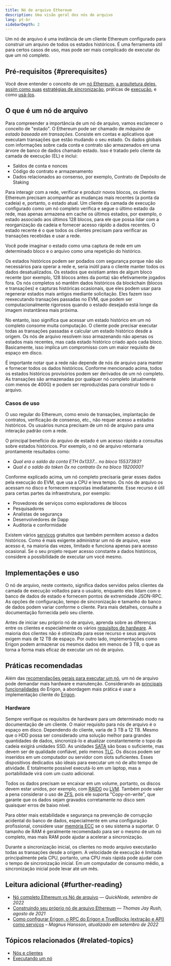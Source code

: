 ```yaml
---
title: Nó de arquivo Ethereum
description: Uma visão geral dos nós de arquivo
lang: pt-br
sidebarDepth: 2
---
```


Um nó de arquivo é uma instância de um cliente Ethereum configurado para construir um arquivo de todos os estados históricos. É uma ferramenta útil para certos casos de uso, mas pode ser mais complicado de executar do que um nó completo.

## Pré-requisitos {#prerequisites}

Você deve entender o conceito de um [nó Ethereum](/developers/docs/nodes-and-clients/), [a arquitetura deles, assim como suas](/developers/docs/nodes-and-clients/node-architecture/) [estratégias de sincronização](/developers/docs/nodes-and-clients/#sync-modes), práticas de [execução](/developers/docs/nodes-and-clients/run-a-node/), e como [usá-los](/developers/docs/apis/json-rpc/).

## O que é um nó de arquivo

Para compreender a importância de um nó de arquivo, vamos esclarecer o conceito de "estado". O Ethereum pode ser chamado de _máquina de estado baseada em transações_. Consiste em contas e aplicativos que executam transações que estão mudando o seu estado. Os dados globais com informações sobre cada conta e contrato são armazenados em uma árvore de banco de dados chamado estado. Isso é tratado pelo cliente da camada de execução (EL) e inclui:

- Saldos de conta e nonces
- Código do contrato e armazenamento
- Dados relacionados ao consenso, por exemplo, Contrato de Depósito de Staking

Para interagir com a rede, verificar e produzir novos blocos, os clientes Ethereum precisam acompanhar as mudanças mais recentes (a ponta da cadeia) e, portanto, o estado atual. Um cliente da camada de execução configurado como um nó completo verifica e segue o último estado da rede, mas apenas armazena em cache os últimos estados, por exemplo, o estado associado aos últimos 128 blocos, para ele que possa lidar com a reorganização da cadeia e fornecer acesso rápido a dados recentes. O estado recente é o que todos os clientes precisam para verificar as transações recebidas e usar a rede.

Você pode imaginar o estado como uma captura de rede em um determinado bloco e o arquivo como uma repetição do histórico.

Os estados históricos podem ser podados com segurança porque não são necessários para operar a rede e, seria inútil para o cliente manter todos os dados desatualizados. Os estados que existiam antes de algum bloco recente (por exemplo, 128 blocos antes da ponta) são efetivamente jogados fora. Os nós completos só mantêm dados históricos da blockchain (blocos e transações) e capturas históricas ocasionais, que eles podem usar para regenerar estados mais antigos mediante solicitação. Eles fazem isso reexecutando transações passadas no EVM, que podem ser computacionalmente rigorosos quando o estado desejado está longe da imagem instantânea mais próxima.

No entanto, isso significa que acessar um estado histórico em um nó completo consome muita computação. O cliente pode precisar executar todas as transações passadas e calcular um estado histórico desde a origem. Os nós de arquivo resolvem isso armazenando não apenas os estados mais recentes, mas cada estado histórico criado após cada bloco. Basicamente, isso implica um compromisso com um maior requisito de espaço em disco.

É importante notar que a rede não depende de nós de arquivo para manter e fornecer todos os dados históricos. Conforme mencionado acima, todos os estados históricos provisórios podem ser derivados de um nó completo. As transações são armazenadas por qualquer nó completo (atualmente com menos de 400G) e podem ser reproduzidas para construir todo o arquivo.

### Casos de uso

O uso regular do Ethereum, como envio de transações, implantação de contratos, verificação de consenso, etc., não requer acesso a estados históricos. Os usuários nunca precisam de um nó de arquivo para uma interação padrão com a rede.

O principal benefício do arquivo de estado é um acesso rápido a consultas sobre estados históricos. Por exemplo, o nó de arquivo retornaria prontamente resultados como:

- _Qual era o saldo da conta ETH 0x1337... no bloco 15537393?_
- _Qual é o saldo do token 0x no contrato 0x no bloco 1920000?_

Conforme explicado acima, um nó completo precisaria gerar esses dados pela execução do EVM, que usa a CPU e leva tempo. Os nós de arquivo os acessam no disco e fornecem respostas imediatamente. Esse recurso é útil para certas partes da infraestrutura, por exemplo:

- Provedores de serviços como exploradores de blocos
- Pesquisadores
- Analistas de segurança
- Desenvolvedores de Dapp
- Auditoria e conformidade

Existem vários [serviços](/developers/docs/nodes-and-clients/nodes-as-a-service/) gratuitos que também permitem acesso a dados históricos. Como é mais exigente administrar um nó de arquivo, esse acesso é, na maioria das vezes, limitado e funciona apenas para acesso ocasional. Se o seu projeto requer acesso constante a dados históricos, considere a possibilidade de executar um você mesmo.

## Implementações e uso

O nó de arquivo, neste contexto, significa dados servidos pelos clientes da camada de execução voltados para o usuário, enquanto eles lidam com o banco de dados de estado e fornecem pontos de extremidade JSON-RPC. As opções de configuração, tempo de sincronização e tamanho do banco de dados podem variar conforme o cliente. Para mais detalhes, consulte a documentação fornecida pelo seu cliente.

Antes de iniciar seu próprio nó de arquivo, aprenda sobre as diferenças entre os clientes e especialmente os vários [requisitos de hardware](/developers/docs/nodes-and-clients/run-a-node/#requirements). A maioria dos clientes não é otimizada para esse recurso e seus arquivos exigem mais de 12 TB de espaço. Por outro lado, implementações como Erigon podem armazenar os mesmos dados em menos de 3 TB, o que as torna a forma mais eficaz de executar um nó de arquivo.

## Práticas recomendadas

Além das [recomendações gerais para executar um nó](/developers/docs/nodes-and-clients/run-a-node/), um nó de arquivo pode demandar mais hardware e manutenção. Considerando as [principais funcionalidades](https://github.com/ledgerwatch/erigon#key-features) do Erigon, a abordagem mais prática é usar a implementação cliente do [Erigon](/developers/docs/nodes-and-clients/#erigon).

### Hardware

Sempre verifique os requisitos de hardware para um determinado modo na documentação de um cliente. O maior requisito para nós de arquivo é o espaço em disco. Dependendo do cliente, varia de 3 TB a 12 TB. Mesmo que o HDD possa ser considerado uma solução melhor para grandes quantidades de dados, sincronizá-lo e atualizar constantemente o topo da cadeia exigirá unidades SSD. As unidades [SATA](https://www.cleverfiles.com/help/sata-hard-drive.html) são boas o suficiente, mas devem ser de qualidade confiável, pelo menos [TLC](https://blog.synology.com/tlc-vs-qlc-ssds-what-are-the-differences). Os discos podem ser inseridos em um computador ou servidor com slots suficientes. Esses dispositivos dedicados são ideais para executar um nó de alto tempo de atividade. É totalmente possível executá-lo em um laptop, mas a portabilidade virá com um custo adicional.

Todos os dados precisam se encaixar em um volume, portanto, os discos devem estar unidos, por exemplo, com [RAID0](https://en.wikipedia.org/wiki/Standard_RAID_levels#RAID_0) ou [LVM](https://web.mit.edu/rhel-doc/5/RHEL-5-manual/Deployment_Guide-en-US/ch-lvm.html). Também pode valer a pena considerar o uso de [ZFS](https://en.wikipedia.org/wiki/ZFS), pois ele suporta "Copy-on-write", que garante que os dados sejam gravados corretamente no disco sem quaisquer erros de baixo nível.

Para obter mais estabilidade e segurança na prevenção de corrupção acidental do banco de dados, especialmente em uma configuração profissional, considere usar [memória ECC](https://en.wikipedia.org/wiki/ECC_memory) se o seu sistema a suportar. O tamanho de RAM é geralmente recomendado para ser o mesmo de um nó completo, mas mais RAM pode ajudar a acelerar a sincronização.

Durante a sincronização inicial, os clientes no modo arquivo executarão todas as transações desde a origem. A velocidade de execução é limitada principalmente pela CPU, portanto, uma CPU mais rápida pode ajudar com o tempo de sincronização inicial. Em um computador de consumo médio, a sincronização inicial pode levar até um mês.

## Leitura adicional {#further-reading}

- [Nó completo Ethereum vs Nó de arquivo](https://www.quicknode.com/guides/infrastructure/ethereum-full-node-vs-archive-node) — _QuickNode, setembro de 2022_
- [Construindo seu próprio nó de arquivo Ethereum](https://tjayrush.medium.com/building-your-own-ethereum-archive-node-72c014affc09) — _Thomas Jay Rush, agosto de 2021_
- [Como configurar Erigon, o RPC do Erigon e TrueBlocks (extração e API) como serviços](https://magnushansson.xyz/blog_posts/crypto_defi/2022-01-10-Erigon-Trueblocks) _– Magnus Hansson, atualizado em setembro de 2022_

## Tópicos relacionados {#related-topics}

- [ Nós e clientes](/developers/docs/nodes-and-clients/)
- [Executando um nó](/developers/docs/nodes-and-clients/run-a-node/)
